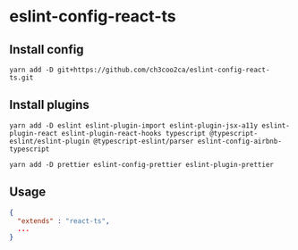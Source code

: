 # eslint-config-react-ts


## Install config
```
yarn add -D git+https://github.com/ch3coo2ca/eslint-config-react-ts.git
```

## Install plugins
```
yarn add -D eslint eslint-plugin-import eslint-plugin-jsx-a11y eslint-plugin-react eslint-plugin-react-hooks typescript @typescript-eslint/eslint-plugin @typescript-eslint/parser eslint-config-airbnb-typescript
```

```
yarn add -D prettier eslint-config-prettier eslint-plugin-prettier
```


## Usage
```json
{
  "extends" : "react-ts",
  ...
}
```

